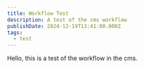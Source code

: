 ```yaml
---
title: Workflow Test
description: A test of the cms workflow
publishDate: 2024-12-19T13:41:00.000Z
tags:
  - test
---
```

Hello, this is a test of the workflow in the cms.
